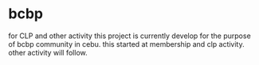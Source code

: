 # bcbp
for CLP and other activity
this project is currently develop for the purpose of bcbp community in cebu.
this started at membership and clp activity.
other activity will follow.
